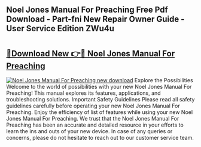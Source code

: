 ## Noel Jones Manual For Preaching Free Pdf Download - Part-fni New Repair Owner Guide - User Service Edition ZWu4u

# <h2><a href="http://bc86439.oget.top/?id=Noel+Jones+Manual+For+Preaching">🔗Download New 👉🔴 Noel Jones Manual For Preaching</a></h2>

[![Noel Jones Manual For Preaching new download](https://i.imgur.com/5g1atiW.png)](http://bc86439.oget.top/?id=Noel+Jones+Manual+For+Preaching)
Explore the Possibilities Welcome to the world of possibilities with your new Noel Jones Manual For Preaching! This manual explores its features, applications, and troubleshooting solutions. Important Safety Guidelines Please read all safety guidelines carefully before operating your new Noel Jones Manual For Preaching. Enjoy the efficiency of list of features while using your new Noel Jones Manual For Preaching. We trust that the Noel Jones Manual For Preaching has been an accurate and detailed resource in your efforts to learn the ins and outs of your new device. In case of any queries or concerns, please do not hesitate to reach out to our customer service team.
